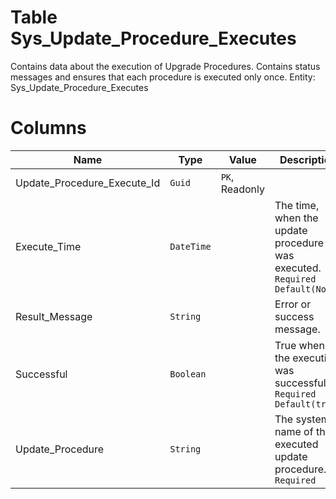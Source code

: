 # Table Sys_Update_Procedure_Executes

Contains data about the execution of Upgrade Procedures. Contains status messages and ensures that each procedure is executed only once. Entity: Sys_Update_Procedure_Executes

# Columns

| Name | Type | Value | Description |
| - | - | - | --- |
|Update_Procedure_Execute_Id|`Guid`|`PK`, Readonly||
|Execute_Time|`DateTime`||The time, when the update procedure was executed. `Required` `Default(Now)` |
|Result_Message|`String`||Error or success message. |
|Successful|`Boolean`||True when the execution was successfull. `Required` `Default(true)` |
|Update_Procedure|`String`||The system name of the executed update procedure. `Required` |
